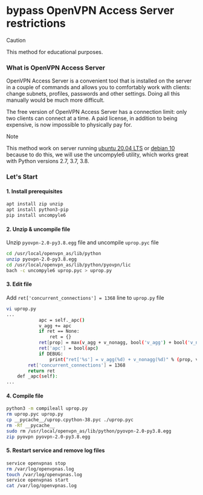 # bypass OpenVPN Access Server restrictions

> [!CAUTION]
> This method for educational purposes.

### What is OpenVPN Access Server
OpenVPN Access Server is a convenient tool that is installed on the server in a couple of commands and allows you to comfortably work with clients: change subnets, profiles, passwords and other settings. Doing all this manually would be much more difficult.

The free version of OpenVPN Access Server has a connection limit: only two clients can connect at a time. A paid license, in addition to being expensive, is now impossible to physically pay for.

> [!NOTE]
> This method work on server running [ubuntu 20.04 LTS](https://releases.ubuntu.com/focal/) or [debian 10](https://releases.ubuntu.com/focal/](https://cdimage.debian.org/debian-cd/project/build/10.13.0/)https://cdimage.debian.org/debian-cd/project/build/10.13.0/)
> because to do this, we will use the uncompyle6 utility, which works great with Python versions 2.7, 3.7, 3.8.

### Let's Start
#### 1. Install prerequisites
```bash
apt install zip unzip
apt install python3-pip
pip install uncompyle6
```
#### 2. Unzip & uncompile file
Unzip `pyovpn-2.0-py3.8.egg` file and uncompile `uprop.pyc` file
```bash
cd /usr/local/openvpn_as/lib/python
unzip pyovpn-2.0-py3.8.egg
cd /usr/local/openvpn_as/lib/python/pyovpn/lic
bach -c uncompyle6 uprop.pyc > uprop.py
```
#### 3. Edit file
Add `ret['concurrent_connections'] = 1368` line to `uprop.py` file
```bash
vi uprop.py
...
            apc = self._apc()
            v_agg += apc
            if ret == None:
                ret = {}
            ret[prop] = max(v_agg + v_nonagg, bool('v_agg') + bool('v_nonagg'))
            ret['apc'] = bool(apc)
            if DEBUG:
                print("ret['%s'] = v_agg(%d) + v_nonagg(%d)" % (prop, v_agg, v_nonagg))
        ret['concurrent_connections'] = 1368
        return ret
    def _apc(self):
...
```
#### 4. Compile file
```bash
python3 -m compileall uprop.py
rm uprop.pyc uprop.py
cp __pycache__/uprop.cpython-38.pyc ./uprop.pyc
rm -Rf __pycache__
sudo rm /usr/local/openvpn_as/lib/python/pyovpn-2.0-py3.8.egg
zip pyovpn pyovpn-2.0-py3.8.egg
```
#### 5. Restart service and remove log files
```bash
service openvpnas stop
rm /var/log/openvpnas.log
touch /var/log/openvpnas.log
service openvpnas start
cat /var/log/openvpnas.log
```
